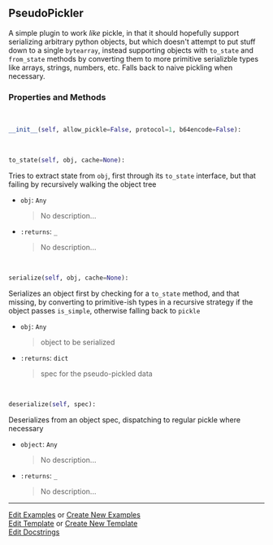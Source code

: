 ## <a id="McUtils.Scaffolding.Serializers.PseudoPickler">PseudoPickler</a>
A simple plugin to work _like_ pickle, in that it should
hopefully support serializing arbitrary python objects, but which
doesn't attempt to put stuff down to a single `bytearray`, instead
supporting objects with `to_state` and `from_state` methods by converting
them to more primitive serializble types like arrays, strings, numbers,
etc.
Falls back to naive pickling when necessary.

### Properties and Methods
<a id="McUtils.Scaffolding.Serializers.PseudoPickler.__init__" class="docs-object-method">&nbsp;</a>
```python
__init__(self, allow_pickle=False, protocol=1, b64encode=False): 
```

<a id="McUtils.Scaffolding.Serializers.PseudoPickler.to_state" class="docs-object-method">&nbsp;</a>
```python
to_state(self, obj, cache=None): 
```
Tries to extract state from `obj`, first through its `to_state`
        interface, but that failing by recursively walking the object
        tree
- `obj`: `Any`
    >No description...
- `:returns`: `_`
    >No description...

<a id="McUtils.Scaffolding.Serializers.PseudoPickler.serialize" class="docs-object-method">&nbsp;</a>
```python
serialize(self, obj, cache=None): 
```
Serializes an object first by checking for a `to_state`
        method, and that missing, by converting to primitive-ish types
        in a recursive strategy if the object passes `is_simple`, otherwise
        falling back to `pickle`
- `obj`: `Any`
    >object to be serialized
- `:returns`: `dict`
    >spec for the pseudo-pickled data

<a id="McUtils.Scaffolding.Serializers.PseudoPickler.deserialize" class="docs-object-method">&nbsp;</a>
```python
deserialize(self, spec): 
```
Deserializes from an object spec, dispatching
        to regular pickle where necessary
- `object`: `Any`
    >No description...
- `:returns`: `_`
    >No description...





___

[Edit Examples](https://github.com/McCoyGroup/McUtils/edit/edit/ci/examples/ci/docs/McUtils/Scaffolding/Serializers/PseudoPickler.md) or 
[Create New Examples](https://github.com/McCoyGroup/McUtils/new/edit/?filename=ci/examples/ci/docs/McUtils/Scaffolding/Serializers/PseudoPickler.md) <br/>
[Edit Template](https://github.com/McCoyGroup/McUtils/edit/edit/ci/docs/ci/docs/McUtils/Scaffolding/Serializers/PseudoPickler.md) or 
[Create New Template](https://github.com/McCoyGroup/McUtils/new/edit/?filename=ci/docs/templates/ci/docs/McUtils/Scaffolding/Serializers/PseudoPickler.md) <br/>
[Edit Docstrings](https://github.com/McCoyGroup/McUtils/edit/edit/McUtils/Scaffolding/Serializers.py?message=Update%20Docs)